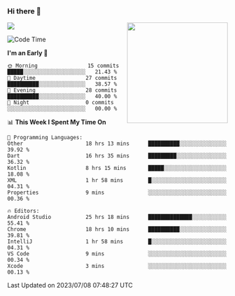 ### Hi there 👋

![](https://metrics.lecoq.io/itaowu?template=classic&config.timezone=Asia%2FShanghai)
<img align='right' src="https://media.giphy.com/media/M9gbBd9nbDrOTu1Mqx/giphy.gif" width="230">

<!--START_SECTION:waka-->
![Code Time](http://img.shields.io/badge/Code%20Time-211%20hrs%2042%20mins-blue)

**I'm an Early 🐤** 

```text
🌞 Morning                15 commits          █████░░░░░░░░░░░░░░░░░░░░   21.43 % 
🌆 Daytime                27 commits          ██████████░░░░░░░░░░░░░░░   38.57 % 
🌃 Evening                28 commits          ██████████░░░░░░░░░░░░░░░   40.00 % 
🌙 Night                  0 commits           ░░░░░░░░░░░░░░░░░░░░░░░░░   00.00 % 
```


📊 **This Week I Spent My Time On** 

```text
💬 Programming Languages: 
Other                    18 hrs 13 mins      ██████████░░░░░░░░░░░░░░░   39.92 % 
Dart                     16 hrs 35 mins      █████████░░░░░░░░░░░░░░░░   36.32 % 
Kotlin                   8 hrs 15 mins       █████░░░░░░░░░░░░░░░░░░░░   18.08 % 
XML                      1 hr 58 mins        █░░░░░░░░░░░░░░░░░░░░░░░░   04.31 % 
Properties               9 mins              ░░░░░░░░░░░░░░░░░░░░░░░░░   00.36 % 

🔥 Editors: 
Android Studio           25 hrs 18 mins      ██████████████░░░░░░░░░░░   55.41 % 
Chrome                   18 hrs 10 mins      ██████████░░░░░░░░░░░░░░░   39.81 % 
IntelliJ                 1 hr 58 mins        █░░░░░░░░░░░░░░░░░░░░░░░░   04.31 % 
VS Code                  9 mins              ░░░░░░░░░░░░░░░░░░░░░░░░░   00.34 % 
Xcode                    3 mins              ░░░░░░░░░░░░░░░░░░░░░░░░░   00.13 % 
```


 Last Updated on 2023/07/08 07:48:27 UTC
<!--END_SECTION:waka-->

<!--
**itaowu/itaowu** is a ✨ _special_ ✨ repository because its `README.md` (this file) appears on your GitHub profile.

Here are some ideas to get you started:

- 🔭 I’m currently working on ...
- 🌱 I’m currently learning ...
- 👯 I’m looking to collaborate on ...
- 🤔 I’m looking for help with ...
- 💬 Ask me about ...
- 📫 How to reach me: ...
- 😄 Pronouns: ...
- ⚡ Fun fact: ...
-->
